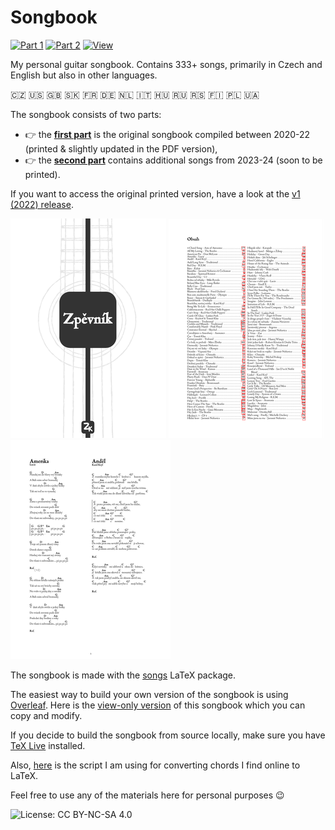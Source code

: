 # Songbook

[![Part 1](https://img.shields.io/badge/Part1-PDF-00665C)](https://github.com/kasnerz/songbook/raw/master/1.pdf) [![Part 2](https://img.shields.io/badge/Part2-PDF-00665C)](https://github.com/kasnerz/songbook/raw/master/2.pdf) [![View](https://img.shields.io/badge/View-Overleaf-138A07)](https://www.overleaf.com/read/vhgxgnvpfyqv#86a034)

My personal guitar songbook. Contains 333+ songs, primarily in Czech and English but also in other languages.

:czech_republic: :us: :uk: :slovakia: :fr: :de: :netherlands: :it: :hungary: :ru: :serbia: :finland: :poland: :ukraine:

The songbook consists of two parts: 
- 👉️ the **[first part](https://github.com/kasnerz/songbook/raw/master/1.pdf)** is the original songbook compiled between 2020-22 (printed & slightly updated in the PDF version),
- 👉️ the **[second part](https://github.com/kasnerz/songbook/raw/master/2.pdf)** contains additional songs from 2023-24 (soon to be printed).

If you want to access the original printed version, have a look at the [v1 (2022) release](https://github.com/kasnerz/songbook/releases/tag/version-1).


![cover](img/cover.png) ![index](img/index.png) ![index](img/page.png)

The songbook is made with the [songs](http://songs.sourceforge.net) LaTeX package. 

The easiest way to build your own version of the songbook is using [Overleaf](https://www.overleaf.com/). Here is the [view-only version](https://www.overleaf.com/read/vhgxgnvpfyqv#86a034) of this songbook which you can copy and modify.

If you decide to build the songbook from source locally, make sure you have [TeX Live](https://www.tug.org/texlive/) installed.

Also, [here](https://github.com/kasnerz/chords2latex) is the script I am using for converting chords I find online to LaTeX.

Feel free to use any of the materials here for personal purposes :wink:

![License: CC BY-NC-SA 4.0](https://licensebuttons.net/l/by-nc-sa/4.0/80x15.png)

